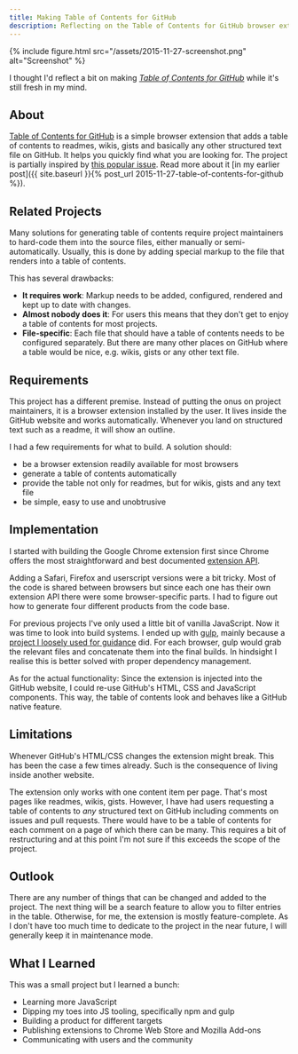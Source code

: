 ```yaml
---
title: Making Table of Contents for GitHub
description: Reflecting on the Table of Contents for GitHub browser extension.
---
```


{% include figure.html src="/assets/2015-11-27-screenshot.png" alt="Screenshot" %}

I thought I'd reflect a bit on making [*Table of Contents for GitHub*](https://github.com/arthurhammer/github-toc) while it's still fresh in my mind.

## About

[Table of Contents for GitHub](https://github.com/arthurhammer/github-toc) is a simple browser extension that adds a table of contents to readmes, wikis, gists and basically any other structured text file on GitHub. It helps you quickly find what you are looking for. The project is partially inspired by [this popular issue](https://github.com/isaacs/github/issues/215). Read more about it [in my earlier post]({{ site.baseurl }}{% post_url 2015-11-27-table-of-contents-for-github %}).

## Related Projects

Many solutions for generating table of contents require project maintainers to hard-code them into the source files, either manually or semi-automatically. Usually, this is done by adding special markup to the file that renders into a table of contents.

This has several drawbacks:

- **It requires work**: Markup needs to be added, configured, rendered and kept up to date with changes.
- **Almost nobody does it**: For users this means that they don't get to enjoy a table of contents for most projects.
- **File-specific**: Each file that should have a table of contents needs to be configured separately. But there are many other places on GitHub where a table would be nice, e.g. wikis, gists or any other text file.

## Requirements

This project has a different premise. Instead of putting the onus on project maintainers, it is a browser extension installed by the user. It lives inside the GitHub website and works automatically. Whenever you land on structured text such as a readme, it will show an outline.

I had a few requirements for what to build. A solution should:

- be a browser extension readily available for most browsers
- generate a table of contents automatically
- provide the table not only for readmes, but for wikis, gists and any text file
- be simple, easy to use and unobtrusive

## Implementation

I started with building the Google Chrome extension first since Chrome offers the most straightforward and best documented [extension API](https://developer.chrome.com/extensions).

Adding a Safari, Firefox and userscript versions were a bit tricky. Most of the code is shared between browsers but since each one has their own extension API there were some browser-specific parts. I had to figure out how to generate four different products from the code base.

For previous projects I've only used a little bit of vanilla JavaScript. Now it was time to look into build systems. I ended up with [gulp](http://gulpjs.com/), mainly because a [project I loosely used for guidance](https://github.com/buunguyen/octotree) did. For each browser, gulp would grab the relevant files and concatenate them into the final builds. In hindsight I realise this is better solved with proper dependency management.

As for the actual functionality: Since the extension is injected into the GitHub website, I could re-use GitHub's HTML, CSS and JavaScript components. This way, the table of contents look and behaves like a GitHub native feature.

## Limitations

Whenever GitHub's HTML/CSS changes the extension might break. This has been the case a few times already. Such is the consequence of living inside another website.

The extension only works with one content item per page. That's most pages like readmes, wikis, gists. However, I have had users requesting a table of contents to *any* structured text on GitHub including comments on issues and pull requests. There would have to be a table of contents for each comment on a page of which there can be many. This requires a bit of restructuring and at this point I'm not sure if this exceeds the scope of the project.

## Outlook

There are any number of things that can be changed and added to the project. The next thing will be a search feature to allow you to filter entries in the table. Otherwise, for me, the extension is mostly feature-complete. As I don't have too much time to dedicate to the project in the near future, I will generally keep it in maintenance mode.

## What I Learned

This was a small project but I learned a bunch:

- Learning more JavaScript
- Dipping my toes into JS tooling, specifically npm and gulp
- Building a product for different targets
- Publishing extensions to Chrome Web Store and Mozilla Add-ons
- Communicating with users and the community